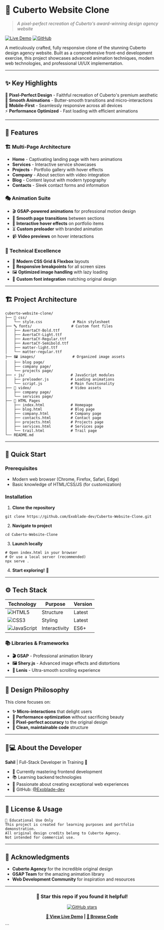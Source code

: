 # 🌟 Cuberto Website Clone

> *A pixel-perfect recreation of Cuberto's award-winning design agency website*

[![Live Demo](https://img.shields.io/badge/Live%20Demo-Visit%20Site-blue?style=for-the-badge)](https://cuberto-website-clone-nu.vercel.app/)
[![GitHub](https://img.shields.io/badge/GitHub-Repository-black?style=for-the-badge&logo=github)](https://github.com/Exoblade-dev/Cuberto-Website-Clone)

A meticulously crafted, fully responsive clone of the stunning Cuberto design agency website. Built as a comprehensive front-end development exercise, this project showcases advanced animation techniques, modern web technologies, and professional UI/UX implementation.

---

## ✨ Key Highlights

🎨 **Pixel-Perfect Design** - Faithful recreation of Cuberto's premium aesthetic  
🚀 **Smooth Animations** - Butter-smooth transitions and micro-interactions  
📱 **Mobile-First** - Seamlessly responsive across all devices  
⚡ **Performance Optimized** - Fast loading with efficient animations  

---

## 🎯 Features

### 🏗️ Multi-Page Architecture
- **Home** - Captivating landing page with hero animations
- **Services** - Interactive service showcases
- **Projects** - Portfolio gallery with hover effects
- **Company** - About section with video integration
- **Blog** - Content layout with modern typography
- **Contacts** - Sleek contact forms and information

### 🎭 Animation Suite
- 🎬 **GSAP-powered animations** for professional motion design
- 🔄 **Smooth page transitions** between sections
- 🎯 **Interactive hover effects** on portfolio items
- ⏳ **Custom preloader** with branded animation
- 📹 **Video previews** on hover interactions

### 📐 Technical Excellence
- 🎨 **Modern CSS Grid & Flexbox** layouts
- 📱 **Responsive breakpoints** for all screen sizes
- 🖼️ **Optimized image handling** with lazy loading
- 🎪 **Custom font integration** matching original design

---

## 🏗️ Project Architecture

```
cuberto-website-clone/
├── 🎨 css/
│   └── style.css              # Main stylesheet
├── 🔤 fonts/                  # Custom font files
│   ├── AvertaCY-Bold.ttf
│   ├── AvertaCY-Light.ttf
│   ├── AvertaCY-Regular.ttf
│   ├── AvertaCY-Semibold.ttf
│   ├── matter-light.ttf
│   └── matter-regular.ttf
├── 🖼️ images/                 # Organized image assets
│   ├── blog page/
│   ├── company page/
│   └── projects page/
├── ⚡ js/                     # JavaScript modules
│   ├── preloader.js          # Loading animations
│   └── script.js             # Main functionality
├── 🎥 video/                  # Video assets
│   ├── company page/
│   └── services page/
├── 📄 HTML Pages
│   ├── index.html            # Homepage
│   ├── blog.html             # Blog page
│   ├── company.html          # Company page
│   ├── contacts.html         # Contact page
│   ├── projects.html         # Projects page
│   ├── services.html         # Services page
│   └── trail.html            # Trail page
└── README.md
```

---

## 🚀 Quick Start

### Prerequisites
- Modern web browser (Chrome, Firefox, Safari, Edge)
- Basic knowledge of HTML/CSS/JS (for customization)

### Installation

1. **Clone the repository**
```
git clone https://github.com/Exoblade-dev/Cuberto-Website-Clone.git
```

2. **Navigate to project**
```
cd Cuberto-Website-Clone
```

3. **Launch locally**
```
# Open index.html in your browser
# Or use a local server (recommended)
npx serve .
```

4. **Start exploring!** 🎉

---

## ⚙️ Tech Stack

<div align="center">

| Technology | Purpose | Version |
|------------|---------|---------|
| ![HTML5](https://img.shields.io/badge/HTML5-E34F26?style=flat&logo=html5&logoColor=white) | Structure | Latest |
| ![CSS3](https://img.shields.io/badge/CSS3-1572B6?style=flat&logo=css3&logoColor=white) | Styling | Latest |
| ![JavaScript](https://img.shields.io/badge/JavaScript-F7DF1E?style=flat&logo=javascript&logoColor=black) | Interactivity | ES6+ |

</div>

### 📚 Libraries & Frameworks
- **🎬 GSAP** - Professional animation library
- **🖼️ Shery.js** - Advanced image effects and distortions
- **🚀 Lenis** - Ultra-smooth scrolling experience

---

## 🎨 Design Philosophy

This clone focuses on:
- **✨ Micro-interactions** that delight users
- **🎯 Performance optimization** without sacrificing beauty  
- **📐 Pixel-perfect accuracy** to the original design
- **🔧 Clean, maintainable code** structure

---

## 👨💻 About the Developer

**Sahil** | Full-Stack Developer in Training 🚀

- 🎯 Currently mastering frontend development
- 📚 Learning backend technologies
- 💫 Passionate about creating exceptional web experiences
- 🔗 GitHub: [@Exoblade-dev](https://github.com/Exoblade-dev)

---

## 📄 License & Usage

```
📖 Educational Use Only
This project is created for learning purposes and portfolio demonstration.
All original design credits belong to Cuberto Agency.
Not intended for commercial use.
```

---

## 🙏 Acknowledgments

- **Cuberto Agency** for the incredible original design
- **GSAP Team** for the amazing animation library
- **Web Development Community** for inspiration and resources

---

<div align="center">

### 🌟 Star this repo if you found it helpful!

[![GitHub stars](https://img.shields.io/github/stars/Exoblade-dev/Cuberto-Website-Clone?style=social)](https://github.com/Exoblade-dev/Cuberto-Website-Clone/stargazers)

**[👀 View Live Demo](https://cuberto-website-clone-nu.vercel.app/) | [📁 Browse Code](https://github.com/Exoblade-dev/Cuberto-Website-Clone)**

</div>
```

